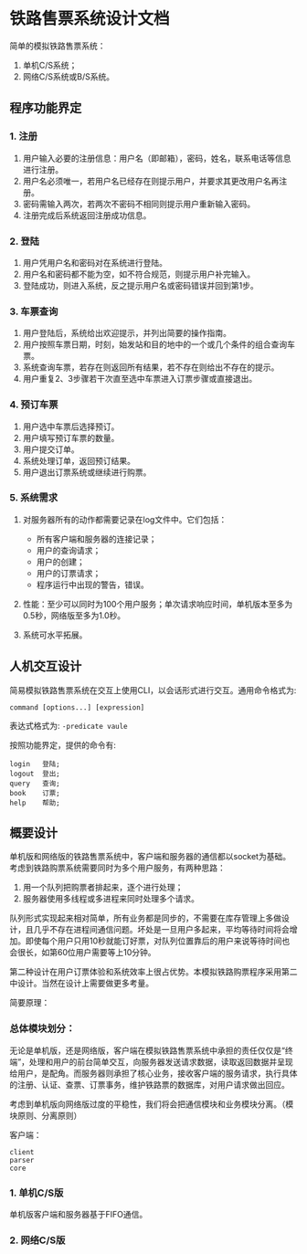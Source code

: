 # 铁路售票系统设计文档

简单的模拟铁路售票系统：

1. 单机C/S系统；
2. 网络C/S系统或B/S系统。

## 程序功能界定

### 1. 注册

1. 用户输入必要的注册信息：用户名（即邮箱），密码，姓名，联系电话等信息进行注册。
2. 用户名必须唯一，若用户名已经存在则提示用户，并要求其更改用户名再注册。
3. 密码需输入两次，若两次不密码不相同则提示用户重新输入密码。
4. 注册完成后系统返回注册成功信息。 

### 2. 登陆

1. 用户凭用户名和密码对在系统进行登陆。
2. 用户名和密码都不能为空，如不符合规范，则提示用户补完输入。
3. 登陆成功，则进入系统，反之提示用户名或密码错误并回到第1步。

### 3. 车票查询

1. 用户登陆后，系统给出欢迎提示，并列出简要的操作指南。
2. 用户按照车票日期，时刻，始发站和目的地中的一个或几个条件的组合查询车票。
3. 系统查询车票，若存在则返回所有结果，若不存在则给出不存在的提示。
4. 用户重复2、3步骤若干次直至选中车票进入订票步骤或直接退出。

### 4. 预订车票

1. 用户选中车票后选择预订。
2. 用户填写预订车票的数量。
3. 用户提交订单。
4. 系统处理订单，返回预订结果。
5. 用户退出订票系统或继续进行购票。

### 5. 系统需求

1. 对服务器所有的动作都需要记录在log文件中。它们包括：

    * 所有客户端和服务器的连接记录；
    * 用户的查询请求；
    * 用户的创建；
    * 用户的订票请求；
    * 程序运行中出现的警告，错误。

2. 性能：至少可以同时为100个用户服务；单次请求响应时间，单机版本至多为0.5秒，网络版至多为1.0秒。

3. 系统可水平拓展。

## 人机交互设计

简易模拟铁路售票系统在交互上使用CLI，以会话形式进行交互。通用命令格式为:

    command [options...] [expression]

表达式格式为: `-predicate vaule`

按照功能界定，提供的命令有:

    login   登陆;
    logout  登出;
    query   查询;
    book    订票;
    help    帮助;


## 概要设计 

单机版和网络版的铁路售票系统中，客户端和服务器的通信都以socket为基础。考虑到铁路购票系统需要同时为多个用户服务，有两种思路：

1. 用一个队列把购票者排起来，逐个进行处理；
2. 服务器使用多线程或多进程来同时处理多个请求。

队列形式实现起来相对简单，所有业务都是同步的，不需要在库存管理上多做设计，且几乎不存在进程间通信问题。坏处是一旦用户多起来，平均等待时间将会增加。即使每个用户只用10秒就能订好票，对队列位置靠后的用户来说等待时间也会很长，如第60位用户需要等上10分钟。

第二种设计在用户订票体验和系统效率上很占优势。本模拟铁路购票程序采用第二中设计。当然在设计上需要做更多考量。

简要原理：

### 总体模块划分：

无论是单机版，还是网络版，客户端在模拟铁路售票系统中承担的责任仅仅是“终端”，处理和用户的前台简单交互，向服务器发送请求数据，读取返回数据并呈现给用户，是配角。而服务器则承担了核心业务，接收客户端的服务请求，执行具体的注册、认证、查票、订票事务，维护铁路票的数据库，对用户请求做出回应。

考虑到单机版向网络版过度的平稳性，我们将会把通信模块和业务模块分离。（模块原则、分离原则）

客户端：

    client 
    parser
    core

### 1. 单机C/S版

单机版客户端和服务器基于FIFO通信。






### 2. 网络C/S版




